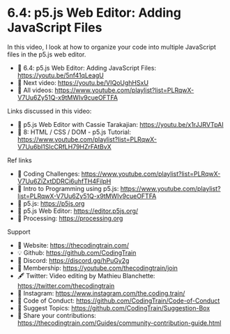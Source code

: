  # 6.4: p5.js Web Editor: Adding JavaScript Files
 
In this video, I look at how to organize your code into multiple JavaScript files in the p5.js web editor.

-   🔗  6.4: p5.js Web Editor: Adding JavaScript Files: https://youtu.be/5nf41qLeagU  
-   🎥  Next video: https://youtu.be/VIQoUghHSxU  
-   🎥  All videos: https://www.youtube.com/playlist?list=PLRqwX-V7Uu6Zy51Q-x9tMWIv9cueOFTFA

Links discussed in this video:
-   🎥 p5.js Web Editor with Cassie Tarakajian: https://youtu.be/x1rJJRVTpAI
-   🎥 8: HTML / CSS / DOM - p5.js Tutorial: https://www.youtube.com/playlist?list=PLRqwX-V7Uu6bI1SlcCRfLH79HZrFAtBvX 

Ref links
-   🎥 Coding Challenges: https://www.youtube.com/playlist?list=PLRqwX-V7Uu6ZiZxtDDRCi6uhfTH4FilpH
-   🎥 Intro to Programming using p5.js: https://www.youtube.com/playlist?list=PLRqwX-V7Uu6Zy51Q-x9tMWIv9cueOFTFA
-   🔗 p5.js: https://p5js.org
-   🔗 p5.js Web Editor: https://editor.p5js.org/ 
-   🔗 Processing: https://processing.org

Support
-   🚂  Website: https://thecodingtrain.com/
-   💡  Github: https://github.com/CodingTrain
-   💬  Discord: https://discord.gg/hPuGy2g
-   💖  Membership: https://youtube.com/thecodingtrain/join
-   🖋️  Twitter: Video editing by Mathieu Blanchette: https://twitter.com/thecodingtrain
-   📸  Instagram: https://www.instagram.com/the.coding.train/
-   📄  Code of Conduct: https://github.com/CodingTrain/Code-of-Conduct
-   🚩  Suggest Topics: https://github.com/CodingTrain/Suggestion-Box
-   👾  Share your contributions: https://thecodingtrain.com/Guides/community-contribution-guide.html
